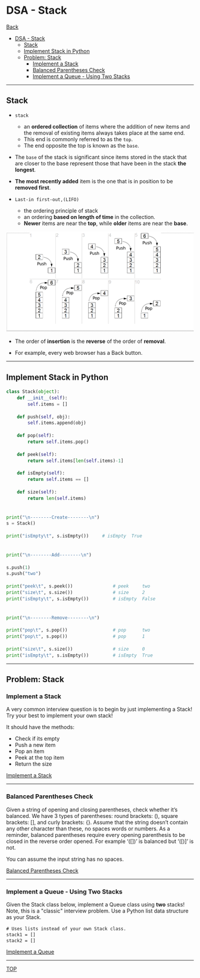 # DSA - Stack

[Back](../../index.md)

- [DSA - Stack](#dsa---stack)
  - [Stack](#stack)
  - [Implement Stack in Python](#implement-stack-in-python)
  - [Problem: Stack](#problem-stack)
    - [Implement a Stack](#implement-a-stack)
    - [Balanced Parentheses Check](#balanced-parentheses-check)
    - [Implement a Queue - Using Two Stacks](#implement-a-queue---using-two-stacks)

---

## Stack

- `stack`

  - an **ordered collection** of items where the addition of new items and the removal of existing items always takes place at the same end.
  - This end is commonly referred to as the `top`.
  - The end opposite the top is known as the `base`.

- The `base` of the stack is significant since items stored in the stack that are closer to the base represent those that have been in the stack **the longest**.
- **The most recently added** item is the one that is in position to be **removed first**.

- `Last-in first-out,(LIFO)`
  - the ordering principle of stack
  - an ordering **based on length of time** in the collection.
  - **Newer** items are near the **top**, while **older** items are near the **base**.

![stack](./pic/stack.png)

- The order of **insertion** is the **reverse** of the order of **removal**.

- For example, every web browser has a Back button.

---

## Implement Stack in Python

```py
class Stack(object):
    def __init__(self):
        self.items = []

    def push(self, obj):
        self.items.append(obj)

    def pop(self):
        return self.items.pop()

    def peek(self):
        return self.items[len(self.items)-1]

    def isEmpty(self):
        return self.items == []

    def size(self):
        return len(self.items)


print("\n--------Create--------\n")
s = Stack()

print("isEmpty\t", s.isEmpty())     # isEmpty  True


print("\n--------Add--------\n")

s.push(1)
s.push("two")

print("peek\t", s.peek())               # peek     two
print("size\t", s.size())               # size     2
print("isEmpty\t", s.isEmpty())         # isEmpty  False


print("\n--------Remove--------\n")

print("pop\t", s.pop())                 # pop      two
print("pop\t", s.pop())                 # pop      1

print("size\t", s.size())               # size     0
print("isEmpty\t", s.isEmpty())         # isEmpty  True

```

---

## Problem: Stack

### Implement a Stack

A very common interview question is to begin by just implementing a Stack! Try your best to implement your own stack!

It should have the methods:

- Check if its empty
- Push a new item
- Pop an item
- Peek at the top item
- Return the size

[Implement a Stack](./problem_implement_stack.ipynb)

---

### Balanced Parentheses Check

Given a string of opening and closing parentheses, check whether it’s balanced. We have 3 types of parentheses: round brackets: (), square brackets: [], and curly brackets: {}. Assume that the string doesn’t contain any other character than these, no spaces words or numbers. As a reminder, balanced parentheses require every opening parenthesis to be closed in the reverse order opened. For example ‘([])’ is balanced but ‘([)]’ is not.

You can assume the input string has no spaces.

[Balanced Parentheses Check](./problem_balanced_parentheses_check.ipynb)

---

### Implement a Queue - Using Two Stacks

Given the Stack class below, implement a Queue class using **two** stacks! Note, this is a "classic" interview problem. Use a Python list data structure as your Stack.

    # Uses lists instead of your own Stack class.
    stack1 = []
    stack2 = []

[Implement a Queue](./problem_implement_queue_using_two_stacks.ipynb)

---

[TOP](#dsa---stack)
